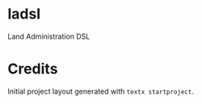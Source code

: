 # ladsl

Land Administration DSL


# Credits

Initial project layout generated with `textx startproject`.